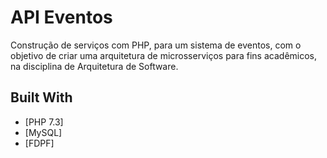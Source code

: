 # API Eventos

Construção de serviços com PHP, para um sistema de eventos, com o objetivo de criar uma arquitetura de microsserviços para fins acadêmicos, na disciplina de Arquitetura de Software.

## Built With

* [PHP 7.3]
* [MySQL]
* [FDPF]
